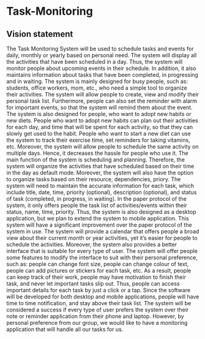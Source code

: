 # Task-Monitoring
## Vision statement
The Task Monitoring System will be used to schedule tasks and events for daily, monthly or yearly based on personal need. The system will display all the activities that have been scheduled in a day. Thus, the system will monitor people about upcoming events in their schedule. In addition, it also maintains information about tasks that have been completed, in progressing and in waiting. 
The system is mainly designed for busy people, such as: students, office workers, mom, etc., who need a simple tool to organize their activities. The system will allow people to create, view and modify their personal task list. Furthermore, people can also set the reminder with alarm for important events, so that the system will remind them about the event.
The system is also designed for people, who want to adopt new habits or new diets. People who want to adopt new habits can plan out their activities for each day, and time that will be spent for each activity, so that they can slowly get used to the habit. People who want to start a new diet can use the system to track their exercise time, set reminders for taking vitamins, etc. Moreover, the system will allow people to schedule the same activity on multiple days. Hence, it decreases the hassle for people who use it.
The main function of the system is scheduling and planning. Therefore, the system will organize the activities that have scheduled based on their time in the day as default mode. Moreover, the system will also have the option to organize tasks based on their resource, dependencies, priory. The system will need to maintain the accurate information for each task, which include title, date, time, priority (optional), description (optional), and status of task (completed, in progress, in waiting). 
In the paper protocol of the system, it only offers people the task list of activities/events within their status, name, time, priority. Thus, the system is also designed as a desktop application, but we plan to extend the system to mobile application.
This system will have a significant improvement over the paper protocol of the system in use. The system will provide a calendar that offers people a broad view about their current month or year activities, yet it’s easier for people to schedule the activities. Moreover, the system also provides a better interface that is suitable for every type of user. The system will offer people some features to modify the interface to suit with their personal preference, such as: people can change font size, people can change colour of text, people can add pictures or stickers for each task, etc. As a result, people can keep track of their work, people may have motivation to finish their task, and never let important tasks slip out. Thus, people can access important details for each task by just a click or a tap. Since the software will be developed for both desktop and mobile applications, people will have time to time notification, and stay above their task list.
The system will be considered a success if every type of user prefers the system over their note or reminder application from their phone and laptop. However, by personal preference from our group, we would like to have a monitoring application that will handle all our tasks for us.
